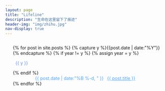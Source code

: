 ```yaml
---
layout: page
title: "Lifeline"
description: "生命在这里留下了痕迹"
header-img: "img/zhihu.jpg"
nav-display: true
---
```


<style type="text/css">
.listing-seperator {
	margin:1em auto;
	color:cornflowerblue;
}
.listing-item {color:#4da6ff;}
.listing-item a { margin-left:0.5em; color:#4da6ff;}
.listing-item a:hover { color:#0590f0;}
@media all and (max-width:768px){
.listing-item{text-indent:0em;}
.listing {margin-left: -2em;}
}
@media all and (min-width:768px){
.listing-item{text-indent:5em;}
}
</style>

<ul class="listing" style="list-style-type:none;font-weight:normal;margin-top:2em;">
{% for post in site.posts %}
  {% capture y %}{{post.date | date:"%Y"}}{% endcapture %}
  {% if year != y %}
    {% assign year = y %}
    <li class="listing-seperator"><i class="fa fa-calendar"></i>&nbsp;&nbsp;{{ y }}</li>
  {% endif %}
  <li class="listing-item">
		<time datetime="{{ post.date | date:"%Y-%m-%d" }}">{{ post.date | date:"%B %-d, " }}</time>
        <a href="{{ post.url }}" title="{{ post.title }}">{{ post.title }}</a>
  </li>
{% endfor %}
</ul>
